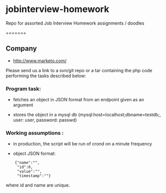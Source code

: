 jobinterview-homework
=====================

Repo for assorted Job Interview Homework assignments / doodles

=======

## Company

 * http://www.marketo.com/

Please send us a link to a svn/git repo or a tar containing the php code performing the tasks described below: 

### Program task: 

- fetches an object in JSON format from an endpoint given as an argument 

- stores the object in a mysql db (mysql:host=localhost;dbname=testdb;, user: user, password: passwd) 

### Working assumptions : 

- in production, the script will be run of crond on a minute frequency 

- object JSON format: 

```
	{"name":"",
	 "id":0,
	 "value":"",
	 "timestamp":""}
```
	
where id and name are unique.